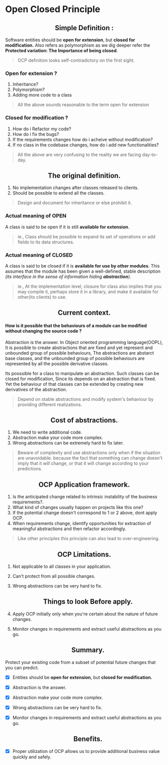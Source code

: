 
# Open Closed Principle

   <h2 align="center">
	Simple Definition : 
   </h2>

Software entities should be **open for extension**, but **closed for modification.** Also refers as polymorphism as we dig deeper refer the **Protected variation: The Importance of being closed**.

> OCP definition looks self-contradictory on the first sight.

### Open for extension ?
1. Inheritance?
2. Polymorphism?
3. Adding more code to a class 
  > All the above sounds reasonable to the term open for extension

### Closed for modification ?
1. How do i Refactor my code?
2. How do i fix the bugs?
3. If the requirements changes how do i acheive without modification?
4. If no class in the codebase changes, how do i add new functionalities? 
> All the above are very confusing to the reality we are facing day-to-day.

   <h2 align="center">
	The original definition.
   </h2>

1. No implementation changes after classes released to clients.
2. Should be possible to extend all the classes.

> Design and document for inheritance or else prohibit it.

### Actual meaning of OPEN 
   
A class is said to be open if it is still **available for extension**. 

>ie., Class should be possible to expand its set of operations or add fields to its data structures.

### Actual meaning of CLOSED
 
A class is said to be closed if it is **available for use by other modules**. This assumes that the module has been given a well-defined, stable description *(its interface in the sense of information hiding **abstraction**)*. 

>ie., At the implementation level, closure for class also implies that you may compile it, perhaps store it in a library, and make it available for other(its clients) to use.

   <h2 align="center">
	Current context.
   </h2>
   
#### How is it possible that the behaviours of a module can be modified without changing the source code ?
Abstraction is the answer. In Object oriented programming language(OOPL), It is possible to create abstractions that are fixed and yet represent and unbounded group of possible behaviours, The abstractions are abstarct base classes, and the unbounded group of possible behaviours are represented by all the possible derivative classes.

Its poossible for a class to manipulate an abstraction. Such classes can be closed for modification, Since its depends on an abstraction that is fixed. Yet the behaviour of that classes can be extended by creating new derivatives of the abstraction.

> Depend on stable abstractions and modify system's behaviour by providing different realizations.
     
   <h2 align="center">
	Cost of abstractions.
   </h2>
   
1. We need to write additional code.
2. Abstraction make your code more complex.
3. Wrong abstractions can be extremely hard to fix later.

> Beware of complexity and use abstractions only when if the situation are unavoidable. because the fact that something can change doesn't imply that it will change, or that it will change according to your predictions.

   <h2 align="center">
	OCP Application framework.
   </h2>
   
1. Is the anticipated change related to intrinsic instability of the business requirements?.
2. What kind of changes usually happen on projects like this one?
3. If the potential change doesn't correspond to 1 or 2 above, dont apply OCP.
4. When requirements change, identify opportunities for extraction of meaningful abstractions and then refactor accordingly.

>Like other principles this principle can also lead to over-engineering.

   <h2 align="center">
	OCP Limitations.
   </h2>
   
1. Not applicable to all classes in your application.
2. Can't protect from all possible changes.
3. Wrong abstractions can be very hard to fix.

   <h2 align="center">
	Things to look Before apply.
   </h2>
   
1. Apply OCP initially only when you're certain about the nature of future changes.
2. Monitor changes in requirements and extract useful abstractions as you go.

   <h2 align="center">
	Summary.
   </h2>

Protect your existing code from a subset of potential future changes that you can predict.

- [x] Entities should be **open for extension**, but **closed for modification.**
- [x] Abstraction is the answer.
- [x] Abstraction make your code more complex.
- [x] Wrong abstractions can be very hard to fix.
- [x] Monitor changes in requirements and extract useful abstractions as you go.

   <h2 align="center">
	Benefits.
   </h2>
- [x] Proper utilization of OCP allows us to provide additional business value quickly and safely.